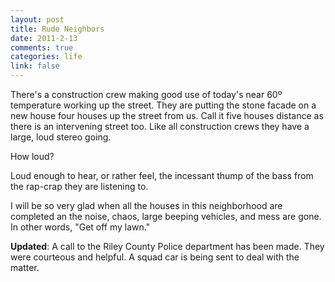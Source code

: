 ```yaml
--- 
layout: post
title: Rude Neighbors
date: 2011-2-13
comments: true
categories: life
link: false
---
```

There's a construction crew making good use of today's near 60º temperature working up the street. They are putting the stone facade on a new house four houses up the street from us. Call it five houses distance as there is an intervening street too. Like all construction crews they have a large, loud stereo going.

How loud?

Loud enough to hear, or rather feel, the incessant thump of the bass from the rap-crap they are listening to.

I will be so very glad when all the houses in this neighborhood are completed an the noise, chaos, large beeping vehicles, and mess are gone. In other words, "Get off my lawn."

<strong>Updated</strong>: A call to the Riley County Police department has been made. They were courteous and helpful. A squad car is being sent to deal with the matter.
